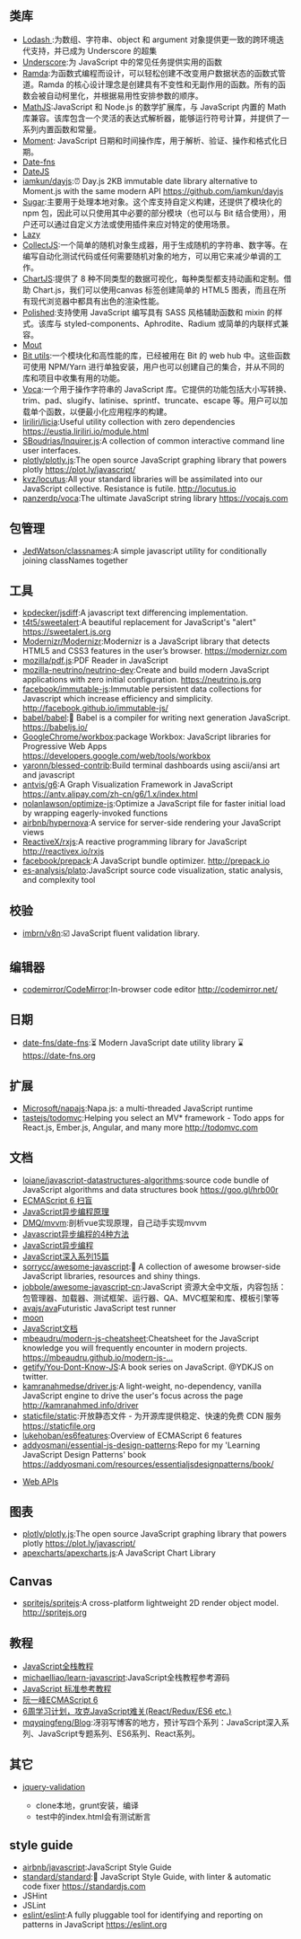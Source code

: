 ## 类库

* [Lodash ](https://github.com/lodash/lodash):为数组、字符串、object 和 argument 对象提供更一致的跨环境迭代支持，并已成为 Underscore 的超集
* [Underscore](https://github.com/jashkenas/underscore):为 JavaScript 中的常见任务提供实用的函数
* [Ramda](https://github.com/ramda/ramda):为函数式编程而设计，可以轻松创建不改变用户数据状态的函数式管道。Ramda 的核心设计理念是创建具有不变性和无副作用的函数。所有的函数会被自动柯里化，并根据易用性安排参数的顺序。
* [MathJS](https://github.com/josdejong/mathjs):JavaScript 和 Node.js 的数学扩展库，与 JavaScript 内置的 Math 库兼容。该库包含一个灵活的表达式解析器，能够运行符号计算，并提供了一系列内置函数和常量。
* [Moment](https://github.com/moment/moment): JavaScript 日期和时间操作库，用于解析、验证、操作和格式化日期。
* [Date-fns](https://github.com/date-fns/date-fns)
* [DateJS](https://github.com/datejs/Datejs)
* [iamkun/dayjs](https://github.com/iamkun/dayjs):⏰ Day.js 2KB immutable date library alternative to Moment.js with the same modern API https://github.com/iamkun/dayjs
* [Sugar](https://github.com/andrewplummer/Sugar):主要用于处理本地对象。这个库支持自定义构建，还提供了模块化的 npm 包，因此可以只使用其中必要的部分模块（也可以与 Bit 结合使用），用户还可以通过自定义方法或使用插件来应对特定的使用场景。
* [Lazy](https://github.com/dtao/lazy.js)
* [CollectJS](https://github.com/ecrmnn/collect.js):一个简单的随机对象生成器，用于生成随机的字符串、数字等。在编写自动化测试代码或任何需要随机对象的地方，可以用它来减少单调的工作。
* [ChartJS](https://github.com/chartjs/Chart.js):提供了 8 种不同类型的数据可视化，每种类型都支持动画和定制。借助 Chart.js，我们可以使用canvas 标签创建简单的 HTML5 图表，而且在所有现代浏览器中都具有出色的渲染性能。
* [Polished](https://github.com/styled-components/polishedBit ):支持使用 JavaScript 编写具有 SASS 风格辅助函数和 mixin 的样式。该库与 styled-components、Aphrodite、Radium 或简单的内联样式兼容。
* [Mout](https://github.com/mout/mout)
* [Bit utils](https://bitsrc.io/bit/utils):一个模块化和高性能的库，已经被用在 Bit 的 web hub 中。这些函数可使用 NPM/Yarn 进行单独安装，用户也可以创建自己的集合，并从不同的库和项目中收集有用的功能。
* [Voca](https://github.com/panzerdp/voca):一个用于操作字符串的 JavaScript 库。它提供的功能包括大小写转换、trim、pad、slugify、latinise、sprintf、truncate、escape 等。用户可以加载单个函数，以便最小化应用程序的构建。
* [liriliri/licia](https://github.com/liriliri/licia):Useful utility collection with zero dependencies https://eustia.liriliri.io/module.html
* [SBoudrias/Inquirer.js](https://github.com/SBoudrias/Inquirer.js):A collection of common interactive command line user interfaces.
* [plotly/plotly.js](https://github.com/plotly/plotly.js):The open source JavaScript graphing library that powers plotly https://plot.ly/javascript/
* [kvz/locutus](https://github.com/kvz/locutus):All your standard libraries will be assimilated into our JavaScript collective. Resistance is futile. http://locutus.io
* [panzerdp/voca](https://github.com/panzerdp/voca):The ultimate JavaScript string library https://vocajs.com

## 包管理

* [JedWatson/classnames](https://github.com/JedWatson/classnames):A simple javascript utility for conditionally joining classNames together

## 工具

* [kpdecker/jsdiff](https://github.com/kpdecker/jsdiff):A javascript text differencing implementation.
* [t4t5/sweetalert](https://github.com/t4t5/sweetalert):A beautiful replacement for JavaScript's "alert" https://sweetalert.js.org
* [Modernizr/Modernizr](https://github.com/Modernizr/Modernizr):Modernizr is a JavaScript library that detects HTML5 and CSS3 features in the user’s browser. https://modernizr.com
* [mozilla/pdf.js](https://github.com/mozilla/pdf.js):PDF Reader in JavaScript
* [mozilla-neutrino/neutrino-dev](https://github.com/mozilla-neutrino/neutrino-dev):Create and build modern JavaScript applications with zero initial configuration. https://neutrino.js.org
* [facebook/immutable-js](https://github.com/facebook/immutable-js):Immutable persistent data collections for Javascript which increase efficiency and simplicity. http://facebook.github.io/immutable-js/
* [babel/babel](https://github.com/babel/babel):🐠 Babel is a compiler for writing next generation JavaScript. https://babeljs.io/
* [GoogleChrome/workbox](https://github.com/GoogleChrome/workbox):package Workbox: JavaScript libraries for Progressive Web Apps https://developers.google.com/web/tools/workbox
* [yaronn/blessed-contrib](https://github.com/yaronn/blessed-contrib):Build terminal dashboards using ascii/ansi art and javascript
* [antvis/g6](https://github.com/antvis/g6):A Graph Visualization Framework in JavaScript https://antv.alipay.com/zh-cn/g6/1.x/index.html
* [nolanlawson/optimize-js](https://github.com/nolanlawson/optimize-js):Optimize a JavaScript file for faster initial load by wrapping eagerly-invoked functions
* [airbnb/hypernova](https://github.com/airbnb/hypernova):A service for server-side rendering your JavaScript views
* [ReactiveX/rxjs](https://github.com/ReactiveX/rxjs):A reactive programming library for JavaScript http://reactivex.io/rxjs
* [facebook/prepack](https://github.com/facebook/prepack):A JavaScript bundle optimizer. http://prepack.io
* [es-analysis/plato](https://github.com/es-analysis/plato):JavaScript source code visualization, static analysis, and complexity tool

## 校验

* [imbrn/v8n](https://github.com/imbrn/v8n):☑️ JavaScript fluent validation library.

## 编辑器

* [codemirror/CodeMirror](https://github.com/codemirror/CodeMirror):In-browser code editor http://codemirror.net/

## 日期

* [date-fns/date-fns](https://github.com/date-fns/date-fns):⏳ Modern JavaScript date utility library ⌛️ https://date-fns.org

## 扩展

* [Microsoft/napajs](https://github.com/Microsoft/napajs):Napa.js: a multi-threaded JavaScript runtime
* [tastejs/todomvc](https://github.com/tastejs/todomvc):Helping you select an MV* framework - Todo apps for React.js, Ember.js, Angular, and many more http://todomvc.com

## 文档

* [loiane/javascript-datastructures-algorithms](https://github.com/loiane/javascript-datastructures-algorithms/tree/second-edition):source code bundle of JavaScript algorithms and data structures book https://goo.gl/hrb00r
* [ECMAScript 6 扫盲](http://www.cnblogs.com/hustskyking/p/a-kickstarter-guide-to-writing-es6.html)
* [JavaScript异步编程原理](http://www.cnblogs.com/hustskyking/p/javascript-asynchronous-programming.html)
* [DMQ/mvvm](https://github.com/DMQ/mvvm):剖析vue实现原理，自己动手实现mvvm
* [Javascript异步编程的4种方法](http://www.ruanyifeng.com/blog/2012/12/asynchronous%EF%BC%BFjavascript.html)
* [JavaScript异步编程](http://www.cnblogs.com/hustskyking/p/javascript-asynchronous-programming.html)
* [JavaScript深入系列15篇](https://juejin.im/post/59278e312f301e006c2e1510)
* [sorrycc/awesome-javascript](https://github.com/sorrycc/awesome-javascript):🐢 A collection of awesome browser-side JavaScript libraries, resources and shiny things.
* [jobbole/awesome-javascript-cn](https://github.com/jobbole/awesome-javascript-cn):JavaScript 资源大全中文版，内容包括：包管理器、加载器、测试框架、运行器、QA、MVC框架和库、模板引擎等
* [avajs/ava](https://github.com/avajs/ava)Futuristic JavaScript test runner
* [moon](http://moonjs.ga/docs/getting-started.html)
* [JavaScript文档](https://developer.mozilla.org/en-US/docs/Web/JavaScript)
* [mbeaudru/modern-js-cheatsheet](https://github.com/mbeaudru/modern-js-cheatsheet):Cheatsheet for the JavaScript knowledge you will frequently encounter in modern projects. https://mbeaudru.github.io/modern-js-…
* [getify/You-Dont-Know-JS](https://github.com/getify/You-Dont-Know-JS):A book series on JavaScript. @YDKJS on twitter.
* [kamranahmedse/driver.js](https://github.com/kamranahmedse/driver.js):A light-weight, no-dependency, vanilla JavaScript engine to drive the user's focus across the page http://kamranahmed.info/driver
* [staticfile/static](https://github.com/staticfile/static):开放静态文件 - 为开源库提供稳定、快速的免费 CDN 服务 https://staticfile.org
* [lukehoban/es6features](https://github.com/lukehoban/es6features):Overview of ECMAScript 6 features
* [addyosmani/essential-js-design-patterns](https://github.com/addyosmani/essential-js-design-patterns):Repo for my 'Learning JavaScript Design Patterns' book https://addyosmani.com/resources/essentialjsdesignpatterns/book/
- [Web APIs](https://developer.mozilla.org/en-US/docs/Web/API)

## 图表

* [plotly/plotly.js](https://github.com/plotly/plotly.js):The open source JavaScript graphing library that powers plotly https://plot.ly/javascript/
* [apexcharts/apexcharts.js](https://github.com/apexcharts/apexcharts.js):A JavaScript Chart Library

## Canvas

* [spritejs/spritejs](https://github.com/spritejs/spritejs):A cross-platform lightweight 2D render object model. http://spritejs.org

## 教程

* [JavaScript全栈教程](https://www.liaoxuefeng.com/wiki/001434446689867b27157e896e74d51a89c25cc8b43bdb3000)
* [michaelliao/learn-javascript](https://github.com/michaelliao/learn-javascript):JavaScript全栈教程参考源码
* [JavaScript 标准参考教程](http://javascript.ruanyifeng.com/)
* [阮一峰ECMAScript 6](http://es6.ruanyifeng.com/)
* [6周学习计划，攻克JavaScript难关(React/Redux/ES6 etc.)](https://zhuanlan.zhihu.com/p/23412169)
* [mqyqingfeng/Blog](https://github.com/mqyqingfeng/Blog):冴羽写博客的地方，预计写四个系列：JavaScript深入系列、JavaScript专题系列、ES6系列、React系列。

## 其它

- [jquery-validation](https://github.com/jquery-validation/jquery-validation)

  - clone本地，grunt安装，编译
  - test中的index.html会有测试断言

## style guide

* [airbnb/javascript](https://github.com/airbnb/javascript):JavaScript Style Guide
* [standard/standard](https://github.com/standard/standard):🌟 JavaScript Style Guide, with linter & automatic code fixer https://standardjs.com
* JSHint
* JSLint
* [eslint/eslint](https://github.com/eslint/eslint):A fully pluggable tool for identifying and reporting on patterns in JavaScript https://eslint.org
